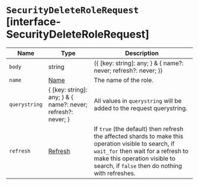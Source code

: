 # `SecurityDeleteRoleRequest` [interface-SecurityDeleteRoleRequest]

| Name | Type | Description |
| - | - | - |
| `body` | string | ({ [key: string]: any; } & { name?: never; refresh?: never; }) | All values in `body` will be added to the request body. |
| `name` | [Name](./Name.md) | The name of the role. |
| `querystring` | { [key: string]: any; } & { name?: never; refresh?: never; } | All values in `querystring` will be added to the request querystring. |
| `refresh` | [Refresh](./Refresh.md) | If `true` (the default) then refresh the affected shards to make this operation visible to search, if `wait_for` then wait for a refresh to make this operation visible to search, if `false` then do nothing with refreshes. |
